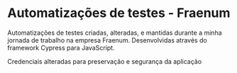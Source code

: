 # Automatizações de testes - Fraenum

Automatizações de testes criadas, alteradas, e mantidas durante a minha jornada de trabalho na empresa Fraenum. Desenvolvidas através do framework Cypress para JavaScript.
 
Credenciais alteradas para preservação e segurança da aplicação